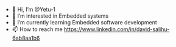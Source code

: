 - 👋 Hi, I’m @Yetu-1
- 👀 I’m interested in Embedded systems
- 🌱 I’m currently learning Embedded software development
- 📫 How to reach me https://www.linkedin.com/in/david-salihu-6ab8aa1b6

